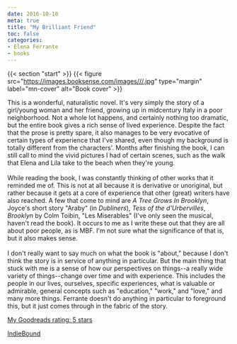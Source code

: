 ```yaml
---
date: 2016-10-10
meta: true
title: "My Brilliant Friend"
toc: false
categories:
- Elena Ferrante
- books
---
```


{{< section "start" >}}
{{< figure src="https://images.booksense.com/images///.jpg" type="margin" label="mn-cover" alt="Book cover" >}}

This is a wonderful, naturalistic novel. It's very simply the story of a girl/young woman and her friend, growing up in midcentury Italy in a poor neighborhood. Not a whole lot happens, and certainly nothing too dramatic, but the entire book gives a rich sense of lived experience. Despite the fact that the prose is pretty spare, it also manages to be very evocative of certain types of experience that I've shared, even though my background is totally different from the characters'. Months after finishing the book, I can still call to mind the vivid pictures I had of certain scenes, such as the walk that Elena and Lila take to the beach when they're young. <br /><br />While reading the book, I was constantly thinking of other works that it reminded me of. This is not at all because it is derivative or unoriginal, but rather because it gets at a core of experience that other (great) writers have also reached. A few that come to mind are _A Tree Grows In Brooklyn_, Joyce's short story "Araby" (in _Dubliners_), _Tess of the d'Urbervilles_, _Brooklyn_ by Colm Toibin, "Les Miserables" (I've only seen the musical, haven't read the book). It occurs to me as I write these out that they are all about poor people, as is MBF. I'm not sure what the significance of that is, but it also makes sense. <br /><br />I don't really want to say much on what the book is "about," because I don't think the story is in service of anything in particular. But the main thing that stuck with me is a sense of how our perspectives on things--a really wide variety of things--change over time and with experience. This includes the people in our lives, ourselves, specific experiences, what is valuable or admirable, general concepts such as "education," "work," and "love," and many more things. Ferrante doesn't do anything in particular to foreground this, but it just comes through in the fabric of the story.

[My Goodreads rating: 5 stars](https://www.goodreads.com/review/show/1771753868)  

[IndieBound](https://www.indiebound.org/book/)
